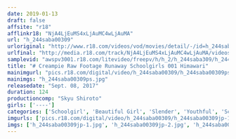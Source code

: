 ```yaml
---
date: 2019-01-13
draft: false
affsite: "r18"
afflinkr18: "NjA4LjEuMS4xLjAuMC4wLjAuMA"
url: "h_244saba00309"
urloriginal: "http://www.r18.com/videos/vod/movies/detail/-/id=h_244saba00309"
urlfinal: "http://media.r18.com/track/NjA4LjEuMS4xLjAuMC4wLjAuMA/videos/vod/movies/detail/-/id=h_244saba00309"
samplevid: "awspv3001.r18.com/litevideo/freepv/h/h_2/h_244saba309/h_244saba309_dmb_w.mp4"
title: "# Creampie Raw Footage Runaway Schoolgirls 001 Himawari"
mainimgurl: "pics.r18.com/digital/video/h_244saba00309/h_244saba00309ps.jpg"
mainimgs: "h_244saba00309ps.jpg"
releasedate: "Sept. 08, 2017"
duration: 124
productioncomp: "Skyu Shiroto"
girls: ['----']
categories: ['Schoolgirl', 'Beautiful Girl', 'Slender', 'Youthful', 'School Uniform', 'Creampie', 'Blowjob', 'Hi-Def']
imgurls: ['pics.r18.com/digital/video/h_244saba00309/h_244saba00309jp-1.jpg', 'pics.r18.com/digital/video/h_244saba00309/h_244saba00309jp-2.jpg', 'pics.r18.com/digital/video/h_244saba00309/h_244saba00309jp-3.jpg', 'pics.r18.com/digital/video/h_244saba00309/h_244saba00309jp-4.jpg', 'pics.r18.com/digital/video/h_244saba00309/h_244saba00309jp-5.jpg', 'pics.r18.com/digital/video/h_244saba00309/h_244saba00309jp-6.jpg', 'pics.r18.com/digital/video/h_244saba00309/h_244saba00309jp-7.jpg', 'pics.r18.com/digital/video/h_244saba00309/h_244saba00309jp-8.jpg', 'pics.r18.com/digital/video/h_244saba00309/h_244saba00309jp-9.jpg', 'pics.r18.com/digital/video/h_244saba00309/h_244saba00309jp-10.jpg', 'pics.r18.com/digital/video/h_244saba00309/h_244saba00309jp-11.jpg', 'pics.r18.com/digital/video/h_244saba00309/h_244saba00309jp-12.jpg', 'pics.r18.com/digital/video/h_244saba00309/h_244saba00309jp-13.jpg', 'pics.r18.com/digital/video/h_244saba00309/h_244saba00309jp-14.jpg', 'pics.r18.com/digital/video/h_244saba00309/h_244saba00309jp-15.jpg', 'pics.r18.com/digital/video/h_244saba00309/h_244saba00309jp-16.jpg', 'pics.r18.com/digital/video/h_244saba00309/h_244saba00309jp-17.jpg', 'pics.r18.com/digital/video/h_244saba00309/h_244saba00309jp-18.jpg', 'pics.r18.com/digital/video/h_244saba00309/h_244saba00309jp-19.jpg', 'pics.r18.com/digital/video/h_244saba00309/h_244saba00309jp-20.jpg']
imgs: ['h_244saba00309jp-1.jpg', 'h_244saba00309jp-2.jpg', 'h_244saba00309jp-3.jpg', 'h_244saba00309jp-4.jpg', 'h_244saba00309jp-5.jpg', 'h_244saba00309jp-6.jpg', 'h_244saba00309jp-7.jpg', 'h_244saba00309jp-8.jpg', 'h_244saba00309jp-9.jpg', 'h_244saba00309jp-10.jpg', 'h_244saba00309jp-11.jpg', 'h_244saba00309jp-12.jpg', 'h_244saba00309jp-13.jpg', 'h_244saba00309jp-14.jpg', 'h_244saba00309jp-15.jpg', 'h_244saba00309jp-16.jpg', 'h_244saba00309jp-17.jpg', 'h_244saba00309jp-18.jpg', 'h_244saba00309jp-19.jpg', 'h_244saba00309jp-20.jpg']
---
```

